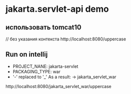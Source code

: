 # jakarta.servlet-api demo

## использовать tomcat10
// без указания контекста
http://localhost:8080/uppercase

## Run on intellij
- PROJECT_NANE: jakarta-servlet
- PACKAGING_TYPE: war
- '-' replaced to '_'
As a result: -> jakarta_servlet_war

http://localhost:8080/jakarta_servlet_war/uppercase
